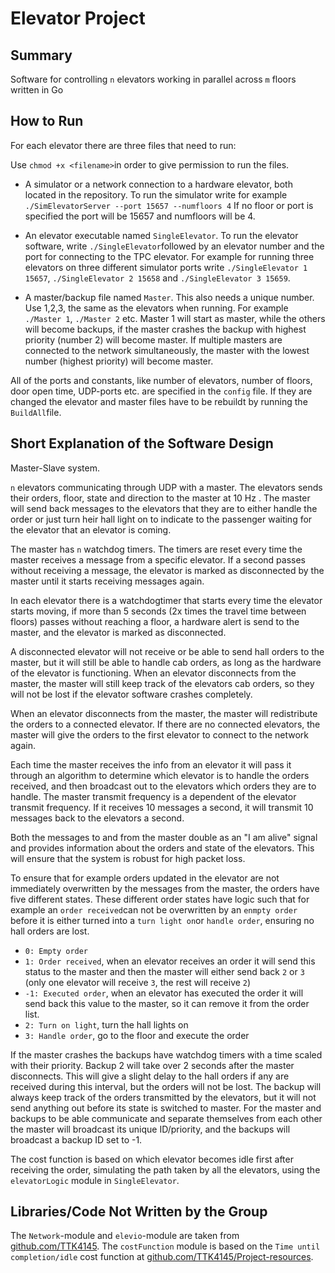 Elevator Project
================


Summary
-------
Software for controlling `n` elevators working in parallel across `m` floors written in Go

How to Run 
-----------------
For each elevator there are three files that need to run:

Use `chmod +x <filename>`in order to give permission to run the files.


- A simulator or a network connection to a hardware elevator, both located in the repository. To run the simulator write for example `./SimElevatorServer --port 15657 --numfloors 4` If no floor or port is specified the port will be 15657 and numfloors will be 4. 

- An elevator executable named `SingleElevator`. To run the elevator software, write `./SingleElevator`followed by an elevator number and the port for connecting to the TPC elevator. For example for running three elevators on three different simulator ports write `./SingleElevator 1 15657`, `./SingleElevator 2 15658` and `./SingleElevator 3 15659`. 

- A master/backup file named `Master`. This also needs a unique number. Use 1,2,3, the same as the elevators when running. For example `./Master 1`, `./Master 2` etc. Master 1 will start as master, while the others will become backups, if the master crashes the backup with highest priority (number 2) will become master. If multiple masters are connected to the network simultaneously, the master with the lowest number (highest priority) will become master. 

All of the ports and constants, like number of elevators, number of floors, door open time, UDP-ports etc. are specified in the `config` file. If they are changed the elevator and master files have to be rebuildt by running the `BuildAll`file. 

Short Explanation of the Software Design
----------------------------------------

Master-Slave system. 

`n` elevators communicating through UDP with a master. The elevators sends their orders, floor, state and direction to the master at 10 Hz . The master will send back messages to the elevators that they are to either handle the order or just turn heir hall light on to indicate to the passenger waiting for the elevator that an elevator is coming. 

The master has `n` watchdog timers. The timers are reset every time the master receives a message from a specific elevator. If a second passes without receiving a message, the elevator is marked as disconnected by the master until it starts receiving messages again. 

In each elevator there is a watchdogtimer that starts every time the elevator starts moving, if more than 5 seconds (2x times the travel time between floors) passes without reaching a floor, a hardware alert is send to the master, and the elevator is marked as disconnected. 

A disconnected elevator will not receive or be able to send hall orders to the master, but it will still be able to handle cab orders, as long as the hardware of the elevator is functioning. 
When an elevator disconnects from the master, the master will still keep track of the elevators cab orders, so they will not be lost if the elevator software crashes completely. 

When an elevator disconnects from the master, the master will redistribute the orders to a connected elevator. If there are no connected elevators, the master will give the orders to the first elevator to connect to the network again.

Each time the master receives the info from an elevator it will pass it through an algorithm to determine which elevator is to handle the orders received, and then broadcast out to the elevators which orders they are to handle. The master transmit frequency is a dependent of the elevator transmit frequency. If it receives 10 messages a second, it will transmit 10 messages back to the elevators a second. 

Both the messages to and from the master double as an "I am alive" signal and provides information about the orders and state of the elevators. This will ensure that the system is robust for high packet loss. 

To ensure that for example orders updated in the elevator are not immediately overwritten by the messages from the master, the orders have five different states. These different order states have logic such that for example an `order received`can not be overwritten by an `enmpty order` before it is either turned into a `turn light on`or `handle order`, ensuring no hall orders are lost.

- `0: Empty order` 
- `1: Order received`, when an elevator receives an order it will send this status to the master and then the master will either send back `2` or `3` (only one elevator will receive `3`, the rest will receive `2`)
- `-1: Executed order`, when an elevator has executed the order it will send back this value to the master, so it can remove it from the order list. 
- `2: Turn on light`, turn the hall lights on 
- `3: Handle order`, go to the floor and execute the order

 
If the master crashes the backups have watchdog timers with a time scaled with their priority. Backup 2 will take over 2 seconds after the master disconnects. This will give a slight delay to the hall orders if any are received during this interval, but the orders will not be lost. The backup will always keep track of the orders transmitted by the elevators, but it will not send anything out before its state is switched to master. For the master and backups to be able communicate and separate themselves from each other the master will broadcast its unique ID/priority, and the backups will broadcast a backup ID set to -1. 

The cost function is based on which elevator becomes idle first after receiving the order, simulating the path taken by all the elevators, using the `elevatorLogic` module in `SingleElevator`. 


Libraries/Code Not Written by the Group
---------------------------------------
The `Network`-module and `elevio`-module are taken from [github.com/TTK4145](https://github.com/TTK4145). The `costFunction` module is based on the `Time until completion/idle` cost function at [github.com/TTK4145/Project-resources](https://github.com/TTK4145/Project-resources). 
